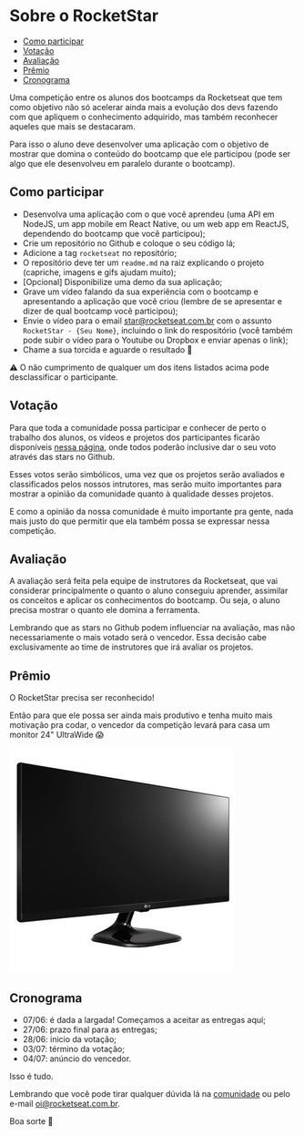 # Sobre o RocketStar

- [Como participar](#como-participar)
- [Votação](#votação)
- [Avaliação](#avaliação)
- [Prêmio](#prêmio)
- [Cronograma](#cronograma)

Uma competição entre os alunos dos bootcamps da Rocketseat que tem como objetivo não só acelerar ainda mais a evolução dos devs fazendo com que apliquem o conhecimento adquirido, mas também reconhecer aqueles que mais se destacaram.

Para isso o aluno deve desenvolver uma aplicação com o objetivo de mostrar que domina o conteúdo do bootcamp que ele participou (pode ser algo que ele desenvolveu em paralelo durante o bootcamp).

## Como participar
- Desenvolva uma aplicação com o que você aprendeu (uma API em NodeJS, um app mobile em React Native, ou um web app em ReactJS, dependendo do bootcamp que você participou);
- Crie um repositório no Github e coloque o seu código lá;
- Adicione a tag `rocketseat` no repositório;
- O repositório deve ter um `readme.md` na raiz explicando o projeto (capriche, imagens e gifs ajudam muito);
- [Opcional] Disponibilize uma demo da sua aplicação;
- Grave um vídeo falando da sua experiência com o bootcamp e apresentando a aplicação que você criou (lembre de se apresentar e dizer de qual bootcamp você participou);
- Envie o vídeo para o email star@rocketseat.com.br com o assunto `RocketStar - {Seu Nome}`, incluindo o link do respositório (você também pode subir o vídeo para o Youtube ou Dropbox e enviar apenas o link);
- Chame a sua torcida e aguarde o resultado :rocket:

:warning: O não cumprimento de qualquer um dos itens listados acima pode desclassificar o participante.

## Votação
Para que toda a comunidade possa participar e conhecer de perto o trabalho dos alunos, os vídeos e projetos dos participantes ficarão disponíveis [nessa página](https://rocketseat.com.br/rocketstar), onde todos poderão inclusive dar o seu voto através das stars no Github.

Esses votos serão simbólicos, uma vez que os projetos serão avaliados e classificados pelos nossos intrutores, mas serão muito importantes para mostrar a opinião da comunidade quanto à qualidade desses projetos.

E como a opinião da nossa comunidade é muito importante pra gente, nada mais justo do que permitir que ela também possa se expressar nessa competição.

## Avaliação
A avaliação será feita pela equipe de instrutores da Rocketseat, que vai considerar principalmente o quanto o aluno conseguiu aprender, assimilar os conceitos e aplicar os conhecimentos do bootcamp. Ou seja, o aluno precisa mostrar o quanto ele domina a ferramenta.

Lembrando que as stars no Github podem influenciar na avaliação, mas não necessariamente o mais votado será o vencedor. Essa decisão cabe exclusivamente ao time de instrutores que irá avaliar os projetos.

## Prêmio
O RocketStar precisa ser reconhecido!

Então para que ele possa ser ainda mais produtivo e tenha muito mais motivação pra codar, o vencedor da competição levará para casa um monitor 24" UltraWide :scream:

![Monitor 24" UltraWide](assets/monitor.jpg)

## Cronograma
- 07/06: é dada a largada! Começamos a aceitar as entregas aqui;
- 27/06: prazo final para as entregas;
- 28/06: inicio da votação;
- 03/07: término da votação;
- 04/07: anúncio do vencedor.

Isso é tudo.

Lembrando que você pode tirar qualquer dúvida lá na [comunidade](http://comunidade.rocketseat.com.br) ou pelo e-mail [oi@rocketseat.com.br](mailto:oi@rocketseat.com.br).

Boa sorte :rocket:
